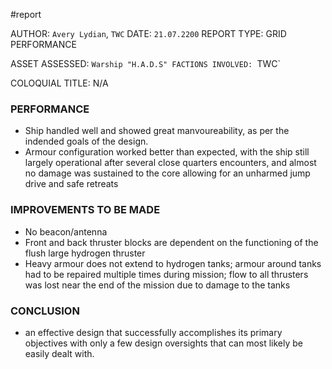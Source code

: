 #report

AUTHOR: `Avery Lydian`, `TWC`
DATE: `21.07.2200`
REPORT TYPE: GRID PERFORMANCE

ASSET ASSESSED: `Warship "H.A.D.S"
FACTIONS INVOLVED: `TWC`

COLOQUIAL TITLE: N/A

### PERFORMANCE
- Ship handled well and showed great manvoureability, as per the indended goals of the design.
- Armour configuration worked better than expected, with the ship still largely operational after several close quarters encounters, and almost no damage was sustained to the core allowing for an unharmed jump drive and safe retreats
### IMPROVEMENTS TO BE MADE
- No beacon/antenna
- Front and back thruster blocks are dependent on the functioning of the flush large hydrogen thruster
- Heavy armour does not extend to hydrogen tanks; armour around tanks had to be repaired multiple times during mission; flow to all thrusters was lost near the end of the mission due to damage to the tanks
### CONCLUSION
- an effective design that successfully accomplishes its primary objectives with only a few design oversights that can most likely be easily dealt with.